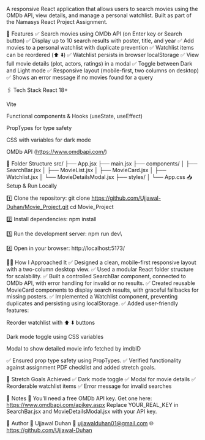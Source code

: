 A responsive React application that allows users to search movies using the OMDb API, view details, and manage a personal watchlist.
Built as part of the Namasys React Project Assignment.

🚀 Features
✅ Search movies using OMDb API (on Enter key or Search button)
✅ Display up to 10 search results with poster, title, and year
✅ Add movies to a personal watchlist with duplicate prevention
✅ Watchlist items can be reordered (⬆️ ⬇️)
✅ Watchlist persists in browser localStorage
✅ View full movie details (plot, actors, ratings) in a modal
✅ Toggle between Dark and Light mode
✅ Responsive layout (mobile-first, two columns on desktop)
✅ Shows an error message if no movies found for a query

🖇️ Tech Stack
React 18+

Vite

Functional components & Hooks (useState, useEffect)

PropTypes for type safety

CSS with variables for dark mode

OMDb API (https://www.omdbapi.com/)

📐 Folder Structure
src/
├── App.jsx
├── main.jsx
├── components/
│   ├── SearchBar.jsx
│   ├── MovieList.jsx
│   ├── MovieCard.jsx
│   ├── Watchlist.jsx
│   └── MovieDetailsModal.jsx
├── styles/
│   └── App.css
📥 Setup & Run Locally

1️⃣ Clone the repository:
git clone https://github.com/Ujjawal-Duhan/Movie_Project.git
cd Movie_Project

2️⃣ Install dependencies:
npm install

3️⃣ Run the development server:
npm run dev\

4️⃣ Open in your browser:
http://localhost:5173/

🧑‍💻 How I Approached It
✅ Designed a clean, mobile-first responsive layout with a two-column desktop view.
✅ Used a modular React folder structure for scalability.
✅ Built a controlled SearchBar component, connected to OMDb API, with error handling for invalid or no results.
✅ Created reusable MovieCard components to display search results, with graceful fallbacks for missing posters.
✅ Implemented a Watchlist component, preventing duplicates and persisting using localStorage.
✅ Added user-friendly features:

Reorder watchlist with ⬆️ ⬇️ buttons

Dark mode toggle using CSS variables

Modal to show detailed movie info fetched by imdbID

✅ Ensured prop type safety using PropTypes.
✅ Verified functionality against assignment PDF checklist and added stretch goals.

🌟 Stretch Goals Achieved
✅ Dark mode toggle
✅ Modal for movie details
✅ Reorderable watchlist items
✅ Error message for invalid searches

🔷 Notes
📌 You’ll need a free OMDb API key.
Get one here: https://www.omdbapi.com/apikey.aspx
Replace YOUR_REAL_KEY in SearchBar.jsx and MovieDetailsModal.jsx with your API key.


📄 Author
👤 Ujjawal Duhan
📧 ujjawalduhan01@gmail.com
🌐 https://github.com/Ujjawal-Duhan

